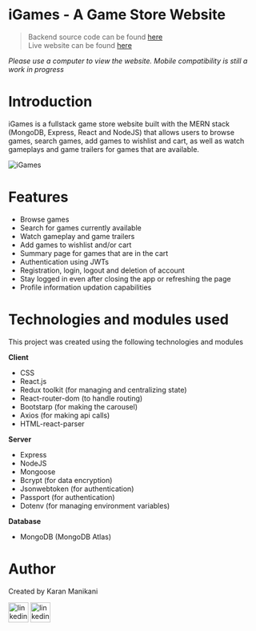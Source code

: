 # iGames - A Game Store Website

> Backend source code can be found [here](https://github.com/Karan-Manikani/iGames-backend/) <br>
> Live website can be found [here](https://i-games-frontend.vercel.app/)

_Please use a computer to view the website. Mobile compatibility is still a work in progress_

# Introduction

iGames is a fullstack game store website built with the MERN stack (MongoDB, Express, React and NodeJS) that allows users to browse games, search games, add games to wishlist and cart, as well as watch gameplays and game trailers for games that are available.

![iGames](https://lh3.googleusercontent.com/u/0/drive-viewer/AFDK6gMnrbRormW8l0QhMFcW-pt_astcHZiMy5XF-GrQ98tQ6JfEVlEt9Dks3DfeRzlWVltr3RI1CTG4F307OWduxBL62XbTvg=w1920-h990)

# Features

-   Browse games
-   Search for games currently available
-   Watch gameplay and game trailers
-   Add games to wishlist and/or cart
-   Summary page for games that are in the cart
-   Authentication using JWTs
-   Registration, login, logout and deletion of account
-   Stay logged in even after closing the app or refreshing the page
-   Profile information updation capabilities

# Technologies and modules used

This project was created using the following technologies and modules

**Client**

-   CSS
-   React.js
-   Redux toolkit (for managing and centralizing state)
-   React-router-dom (to handle routing)
-   Bootstarp (for making the carousel)
-   Axios (for making api calls)
-   HTML-react-parser

**Server**

-   Express
-   NodeJS
-   Mongoose
-   Bcrypt (for data encryption)
-   Jsonwebtoken (for authentication)
-   Passport (for authentication)
-   Dotenv (for managing environment variables)

**Database**

-   MongoDB (MongoDB Atlas)

# Author

Created by Karan Manikani

[<img src='https://camo.githubusercontent.com/c8a9c5b414cd812ad6a97a46c29af67239ddaeae08c41724ff7d945fb4c047e5/68747470733a2f2f6564656e742e6769746875622e696f2f537570657254696e7949636f6e732f696d616765732f7376672f6c696e6b6564696e2e737667' alt='linkedin' height='40'>](https://www.linkedin.com/in/karan-manikani/)
[<img src='https://camo.githubusercontent.com/b079fe922f00c4b86f1b724fbc2e8141c468794ce8adbc9b7456e5e1ad09c622/68747470733a2f2f6564656e742e6769746875622e696f2f537570657254696e7949636f6e732f696d616765732f7376672f6769746875622e737667' alt='linkedin' height='40'>](https://github.com/Karan-Manikani/)
